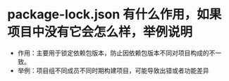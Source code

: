 # package-lock.json 有什么作用，如果项目中没有它会怎么样，举例说明
- 作用：主要用于锁定依赖包版本，防止因依赖包版本不同对项目构成的不一致。
- 举例：项目组不同成员不同时期构建项目，可能导致出错或者功能差异